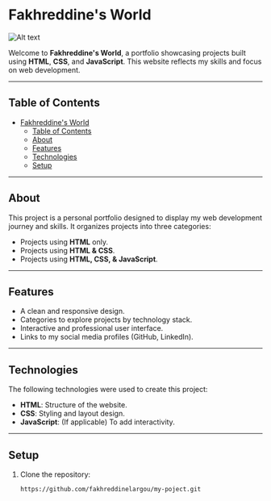 # Fakhreddine's World
![Alt text](/design/Capture%20d'écran%202025-01-21%20220440.png)

Welcome to **Fakhreddine's World**, a portfolio showcasing projects built using **HTML**, **CSS**, and **JavaScript**. This website reflects my skills and focus on web development.

---

## Table of Contents
- [Fakhreddine's World](#fakhreddines-world)
  - [Table of Contents](#table-of-contents)
  - [About](#about)
  - [Features](#features)
  - [Technologies](#technologies)
  - [Setup](#setup)

---

## About
This project is a personal portfolio designed to display my web development journey and skills. It organizes projects into three categories:
- Projects using **HTML** only.
- Projects using **HTML & CSS**.
- Projects using **HTML, CSS, & JavaScript**.

---

## Features
- A clean and responsive design.
- Categories to explore projects by technology stack.
- Interactive and professional user interface.
- Links to my social media profiles (GitHub, LinkedIn).

---

## Technologies
The following technologies were used to create this project:
- **HTML**: Structure of the website.
- **CSS**: Styling and layout design.
- **JavaScript**: (If applicable) To add interactivity.

---

## Setup
1. Clone the repository:
   ```bash
   https://github.com/fakhreddinelargou/my-poject.git
